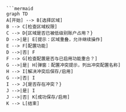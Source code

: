 ```mermaid
```mermaid  
graph TD  
A[开始] --> B[选择区域]  
B --> C[检查区域权限]  
C --> D{区域是否已被低级别账户占用？}  
D -->|是| E[提示：区域重叠，允许继续操作]  
E --> F[配置功能]  
D -->|否| F  
F --> G[检查配置是否与已启用功能重合？]  
G -->|是| H[弹窗：配置冲突提示，列出冲突配置名称]  
H --> I[解决冲突后保存/启用]  
G -->|否| I  
I --> J{是否存在冲突？}  
J -->|是| I  
J -->|否| K[成功保存/启用]  
K --> L[结束]

```